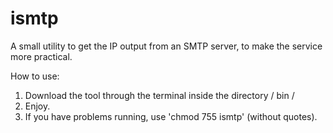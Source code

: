 # ismtp
A small utility to get the IP output from an SMTP server, to make the service more practical.

How to use:
1. Download the tool through the terminal inside the directory / bin /
2. Enjoy.
3. If you have problems running, use 'chmod 755 ismtp' (without quotes).
